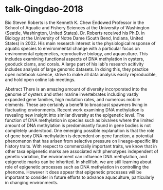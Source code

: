 # talk-Qingdao-2018

Bio
Steven Roberts is the Kenneth K. Chew Endowed Professor in the School of Aquatic and Fishery Sciences at the University of Washington (Seattle, Washington, United States). Dr. Roberts received his Ph.D. in Biology at the University of Notre Dame (South Bend, Indiana, United States) in 2002. His main research interest is the physiological response of aquatic species to environmental change with a particular focus on environmental epigenetics, reproductive biology, and aquaculture. This includes examining functional aspects of DNA methylation in oysters, geoduck clams, and corals.
A large part of his lab's research acitivity includes analysis of large genomic datasets. In doing this, they practice open notebook science, strive to make all data analysis easily reproducible, and hold open online lab meetings. 




Abstract
There is an amazing amount of diversity incorporated into the genome of oysters and other marine invertebrates including vastly expanded gene families, high mutation rates, and numerous mobile elements. These are certainly a benefit to broadcast spawners living in fluctuating environments. Recent work examining DNA methylation is revealing new insight into similar diversity at the epigenetic level. The function of DNA methylation in species such as bivalves where the limited amount of DNA methylation is predominantly found in gene bodies is not completely understood. One emerging possible explanation is that the role of gene body DNA methylation is dependent on gene function, a potential phenomenon that has arisen from selective pressure on lineage-specific life history traits. With respect to commercially important traits, we know that in other taxa epigenetic marks are associated with phenotypes independent of genetic variation, the environment can influence DNA methylation, and epigenetic marks can be inherited. In shellfish, we are still learning about role of epigenetic processes such as DNA methylation in controlling the phenome. However it does appear that epigenetic processes will be important to consider in future efforts to advance aquaculture, particularly in changing environments.
